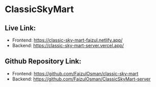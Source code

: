 # ClassicSkyMart

## Live Link:

- Frontend: https://classic-sky-mart-faizul.netlify.app/
- Backend: https://classic-sky-mart-server.vercel.app/

## Github Repository Link:

- Frontend: https://github.com/FaizulOsman/classic-sky-mart
- Backend: https://github.com/FaizulOsman/ClassicSkyMart-server
